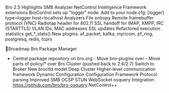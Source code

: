 Bro 2.5 Highlights
SMB Analyzer
NetControl
Intelligence Framework extensions
BroControl sets up "logger" node. Add to your node.cfg: [logger] type=logger host=localhost
Analyzers
File entropy Remote framebuffer protocol (VNC) Radiotap header for 802.11 SSL handoff for IMAP, XMPP, IRC (STARTTLS) VLAN IDs, MAC addresses SSL updates
Refactored execution statistics
get_*_stats()
New plugins:
af_packet, kafka, myricom, pf_ring, postgresq, redis, tcprs

Broadmap
Bro Package Manager
- Central package repository on bro.org - Move bro-plugins over - Move parts of policy/* over
Bro Cluster (pushed back to 2.6/2.7)
Switch to Broker New broctld model Deep Cluster Higher-level communication framework
Dynamic Configuration
Configuration Framework
Protocol parsing
Improved SMB OCSP STUN WebSocket
osquery Integration
https://github.com/bro/bro-osquery
NetControl++

